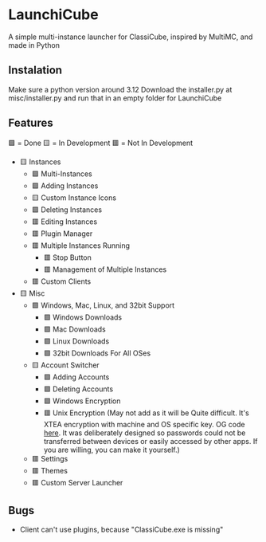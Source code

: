 
# LaunchiCube

A simple multi-instance launcher for ClassiCube, inspired by MultiMC, and made in Python

## Instalation
Make sure a python version around 3.12
Download the installer.py at misc/installer.py and run that in an empty folder for LaunchiCube

## Features

🟩 = Done
🟨 = In Development
🟥 = Not In Development

- 🟨 Instances
	- 🟩 Multi-Instances
   	- 🟩 Adding Instances
	- 🟨 Custom Instance Icons
	- 🟩 Deleting Instances
	- 🟥 Editing Instances
	- 🟥 Plugin Manager
	- 🟥 Multiple Instances Running
  		- 🟥 Stop Button
  		- 🟥 Management of Multiple Instances
	- 🟥 Custom Clients
- 🟨 Misc
	- 🟩 Windows, Mac, Linux, and 32bit Support
   		- 🟩 Windows Downloads
  		- 🟩 Mac Downloads
   		- 🟩 Linux Downloads
   		- 🟩 32bit Downloads For All OSes
	- 🟨 Account Switcher
 		- 🟩 Adding Accounts
		- 🟩 Deleting Accounts
  		- 🟩 Windows Encryption
  		- 🟥 Unix Encryption (May not add as it will be Quite difficult. It's XTEA encryption with machine and OS specific key. OG code [here](https://github.com/ClassiCube/ClassiCube/blob/6d5a5b78c8b8e99d5bb4f557b8caafd9d5bb8a5b/src/Platform_Posix.c#L1382). It was deliberately designed so passwords could not be transferred between devices or easily accessed by other apps. If you are willing, you can make it yourself.)
	- 🟥 Settings
	- 🟥 Themes
 	- 🟥 Custom Server Launcher

## Bugs

- Client can't use plugins, because "ClassiCube.exe is missing"
